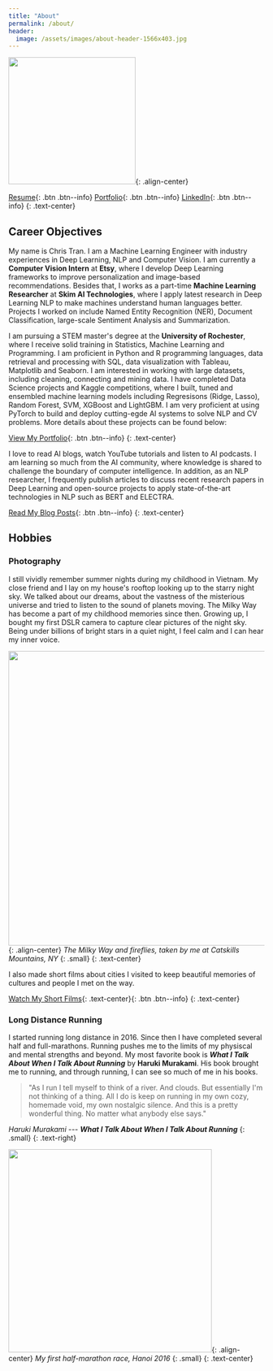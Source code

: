 ```yaml
---
title: "About"
permalink: /about/
header:
  image: /assets/images/about-header-1566x403.jpg 
---
```


<img src="https://datacrunchcentral.github.io/assets/images/about-me-600x600.png" width="250">{: .align-center}

[Resume](https://datacrunchcentral.github.io/cv/){: .btn .btn--info} [Portfolio](https://datacrunchcentral.github.io/portfolio/){: .btn .btn--info} [LinkedIn](https://www.linkedin.com/in/mohdasif81/){: .btn .btn--info}
{: .text-center}

## Career Objectives
My name is Chris Tran. I am a Machine Learning Engineer with industry experiences in Deep Learning, NLP and Computer Vision. I am currently a **Computer Vision Intern** at **Etsy**, where I develop Deep Learning frameworks to improve personalization and image-based recommendations. Besides that, I works as a part-time **Machine Learning Researcher** at **Skim AI Technologies**, where I apply latest research in Deep Learning NLP to make machines understand human languages better. Projects I worked on include Named Entity Recognition (NER), Document Classification, large-scale Sentiment Analysis and Summarization.

I am pursuing a STEM master's degree at the **University of Rochester**, where I receive solid training in Statistics, Machine Learning and Programming. I am proficient in Python and R programming languages, data retrieval and processing with SQL, data visualization with Tableau, Matplotlib and Seaborn. I am interested in working with large datasets, including cleaning, connecting and mining data. I have completed Data Science projects and Kaggle competitions, where I built, tuned and ensembled machine learning models including Regresisons (Ridge, Lasso), Random Forest, SVM, XGBoost and LightGBM. I am very proficient at using PyTorch to build and deploy cutting-egde AI systems to solve NLP and CV problems. More details about these projects can be found below:

[View My Portfolio](https://datacrunchcentral.github.io/portfolio/){: .btn .btn--info}
{: .text-center}

I love to read AI blogs, watch YouTube tutorials and listen to AI podcasts. I am learning so much from the AI community, where knowledge is shared to challenge the boundary of computer intelligence. In addition, as an NLP researcher, I frequently publish articles to discuss recent research papers in Deep Learning and open-source projects to apply state-of-the-art technologies in NLP such as BERT and ELECTRA.

[Read My Blog Posts](https://datacrunchcentral.github.io/posts/){: .btn .btn--info}
{: .text-center}

## Hobbies
### Photography
I still vividly remember summer nights during my childhood in Vietnam. My close friend and I lay on my house's rooftop looking up to the starry night sky. We talked about our dreams, about the vastness of the misterious universe and tried to listen to the sound of planets moving. The Milky Way has become a part of my childhood memories since then. Growing up, I bought my first DSLR camera to capture clear pictures of the night sky. Being under billions of bright stars in a quiet night, I feel calm and I can hear my inner voice.

<img src="https://datacrunchcentral.github.io/assets/images/milkyway-1280x856.jpg" width="580">{: .align-center}
*The Milky Way and fireflies, taken by me at Catskills Mountains, NY*
{: .small}
{: .text-center}

I also made short films about cities I visited to keep beautiful memories of cultures and people I met on the way.

[Watch My Short Films](https://datacrunchcentral.github.io/films/){: .text-center}{: .btn .btn--info}
{: .text-center}

### Long Distance Running
I started running long distance in 2016. Since then I have completed several half and full-marathons. Running pushes me to the limits of my physiscal and mental strengths and beyond. My most favorite book is ***What I Talk About When I Talk About Running*** by **Haruki Murakami**. His book brought me to running, and through running, I can see so much of me in his books.

> "As I run I tell myself to think of a river. And clouds. But essentially I'm not thinking of a thing. All I do is keep on running in my own cozy, homemade void, my own nostalgic silence. And this is a pretty wonderful thing. No matter what anybody else says."

<cite>Haruki Murakami</cite> --- ***What I Talk About When I Talk About Running***
{: .small}
{: .text-right}

<img src="https://chriskhanhtran.github.io/assets/images/lbm-2015.jpg" width="400">{: .align-center}
*My first half-marathon race, Hanoi 2016*
{: .small}
{: .text-center}
